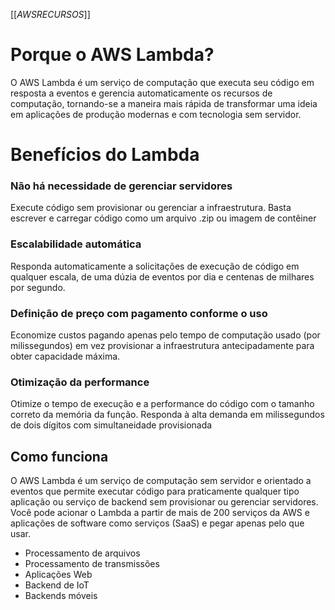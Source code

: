 [[_AWSRECURSOS_]]

# Porque o AWS Lambda?

O AWS Lambda é um serviço de computação que executa seu código em resposta a eventos e gerencia automaticamente os recursos de computação, tornando-se a maneira mais rápida de transformar uma ideia em aplicações de produção modernas e com tecnologia sem servidor. 


# Benefícios do Lambda 
### Não há necessidade de gerenciar servidores
Execute código sem provisionar ou gerenciar a infraestrutura. Basta escrever e carregar código como um arquivo .zip ou imagem de contêiner 

### Escalabilidade automática
Responda automaticamente a solicitações de execução de código em qualquer escala, de uma dúzia de eventos por dia e centenas de milhares por segundo.

### Definição de preço com pagamento conforme o uso
Economize custos pagando apenas pelo tempo de computação usado (por milissegundos) em vez provisionar a infraestrutura antecipadamente para obter capacidade máxima.

### Otimização da performance
Otimize o tempo de execução e a performance do código com o tamanho correto da memória da função. Responda à alta demanda em milissegundos de dois dígitos com simultaneidade provisionada


## Como funciona
O AWS Lambda é um serviço de computação sem servidor e orientado a eventos que permite executar código para praticamente qualquer tipo aplicação ou serviço de backend sem provisionar ou gerenciar servidores. Você pode acionar o Lambda a partir de mais de 200 serviços da AWS e aplicações de software como serviços (SaaS) e pegar apenas pelo que usar. 
- Processamento de arquivos
- Processamento de transmissões 
- Aplicações Web
- Backend de IoT
- Backends móveis 

